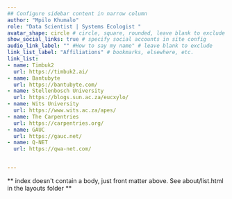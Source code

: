```yaml
---
## Configure sidebar content in narrow column
author: "Mpilo Khumalo"
role: "Data Scientist | Systems Ecologist "
avatar_shape: circle # circle, square, rounded, leave blank to exclude
show_social_links: true # specify social accounts in site config
audio_link_label: "" #How to say my name" # leave blank to exclude
link_list_label: "Affiliations" # bookmarks, elsewhere, etc.
link_list:
- name: Timbuk2
  url: https://timbuk2.ai/
- name: Bantubyte
  url: https://bantubyte.com/
- name: Stellenbosch University
  url: https://blogs.sun.ac.za/eucxylo/
- name: Wits University
  url: https://www.wits.ac.za/apes/
- name: The Carpentries
  url: https://carpentries.org/
- name: GAUC 
  url: https://gauc.net/
- name: Q-NET 
  url: https://qwa-net.com/


---
```


** index doesn't contain a body, just front matter above.
See about/list.html in the layouts folder **